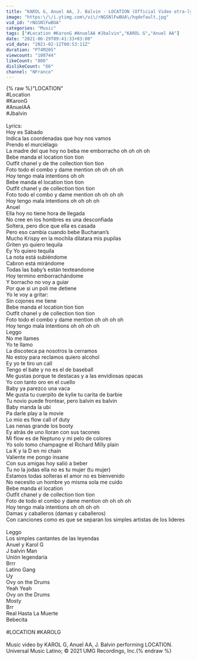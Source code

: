 ```yaml
---
title: "KAROL G, Anuel AA, J. Balvin - LOCATION (Official Video etra-lyric-audio)"
image: "https:\/\/i.ytimg.com\/vi\/rNGSNlFwBUA\/hqdefault.jpg"
vid_id: "rNGSNlFwBUA"
categories: "Music"
tags: ["#Location #KaronG #AnuelAA #Jbalvin","KAROL G","Anuel AA"]
date: "2021-06-29T09:41:33+03:00"
vid_date: "2021-02-12T00:53:11Z"
duration: "PT4M20S"
viewcount: "100744"
likeCount: "806"
dislikeCount: "66"
channel: "NFranco"
---
```

{% raw %}&quot;LOCATION&quot; <br />#Location <br />#KaronG <br />#AnuelAA <br />#Jbalvin <br /><br />Lyrics:<br />Hoy es Sábado<br />Indica las coordenadas que hoy nos vamos<br />Prendo el murciélago <br />La madre del que hoy no beba me emborracho oh oh oh oh<br />Bebe manda el location tion tion <br />Outfit chanel y de the collection tion tion <br />Foto todo el combo y dame mention oh oh oh oh<br />Hoy tengo mala intentions oh oh <br />Bebe manda el location tion tion <br />Outfit chanel y de collection tion tion <br />Foto todo el combo y dame mention oh oh oh oh<br />Hoy tengo mala intentions oh oh oh oh<br />Anuel<br />Ella hoy no tiene hora de llegada <br />No cree en los hombres es una desconfiada<br />Soltera, pero dice que ella es casada <br />Pero eso cambia cuando bebe Buchanan’s <br />Mucho Krispy en la mochila dilatara mis pupilas <br />Griten yo quiero tequila <br />Ey Yo quiero tequila<br />La nota está subiéndome <br />Cabron está mirándome <br />Todas las baby’s están texteandome <br />Hoy termino emborrachándome <br />Y borracho no voy a guiar <br />Por que si un poli me detiene <br />Yo le voy a gritar:<br />Sin cojones me tiene<br />Bebe manda el location tion tion <br />Outfit chanel y de collection tion tion <br />Foto todo el combo y dame mention oh oh  oh oh<br />Hoy tengo mala intentions oh oh  oh oh<br />Leggo<br />No me llames <br />Yo te llamo <br />La discoteca pa nosotros la cerramos<br />No estoy para reclamos quiero alcohol <br />Ey yo te tiro un call <br />Tengo el bate y no es el de baseball <br />Me gustas porque te destacas y a las envidiosas opacas <br />Yo con tanto oro en el cuello <br />Baby ya parezco una vaca <br />Me gusta tu cuerpito de kylie tu carita de barbie <br />Tu novio puede frontear, pero balvin es balvin <br />Baby manda la ubi <br />Pa darle play a la movie <br />Lo mio es flow call of duty <br />Las nenas grande los booty <br />Ey atrás de uno lloran con sus tacones <br />Mi flow es de Neptuno y mi pelo de colores <br />Yo solo tomo champagne el Richard Milly plain <br />La K y la D en mi chain <br />Valiente me pongo insane<br />Con sus amigas hoy salió a beber<br />Tu no la jodas ella no es tu mujer (tu mujer)<br />Estamos todas solteras el amor no es bienvenido <br />No necesito un hombre yo misma sola me cuido <br />Bebe manda el location <br />Outfit chanel y de collection tion tion<br />Foto de todo el combo y dame mention oh oh oh oh<br />Hoy tengo mala intentions oh oh oh oh<br />Damas y caballeros (damas y caballeros)<br />Con canciones como es que se separan los simples artistas de los lideres<br /> <br />Leggo<br />Los simples cantantes de las leyendas <br />Anuel y Karol G<br />J balvin Man <br />Unión legendaria<br />Brrr<br />Latino Gang<br />Uy <br />Ovy on the Drums <br />Yeah Yeah <br />Ovy on the Drums <br />Mosty<br />Brr <br />Real Hasta La Muerte <br />Bebecita <br /><br />#LOCATION​ #KAROLG​ <br /><br />Music video by KAROL G, Anuel AA, J. Balvin performing LOCATION. Universal Music Latino; © 2021 UMG Recordings, Inc.{% endraw %}

